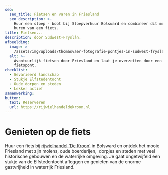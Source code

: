 ```yaml
---
seo:
  seo_title: Fietsen en varen in Friesland
  seo_description: >-
    Huur een sloep - boot bij Sloepverhuur Bolsward en combineer dit met het
    huren van een fiets.
title: Fietsen...
description: door Súdwest-Fryslân.
afbeelding:
  image: >-
    /assets/img/uploads/thomasvaer-fotografie-pontjes-in-sudwest-fryslan-droech-oer-de-feart-gaastmeer-nijhuzum-route-wiepkje-20211006-0004-2899270304-1.jpeg
  alt: >-
    Avontuurlijk fietsen door Friesland en laat je overzetten door een
    fietspont.
checklist:
  - Gevarieerd landschap
  - Stukje Elfstedentocht
  - Oude dorpen en steden
  - Lekker actief
samenwerking:
button:
  text: Reserveren
  url: https://rijwielhandeldekroon.nl
---
```


# Genieten op de fiets

Huur een fiets bij <a target="_blank" rel="noopener" href="https://rijwielhandeldekroon.nl">rijwielhandel 'De Kroon'</a> in Bolsward en ontdek het mooie Friesland met zijn molens, oude boerderijen, &nbsp;dorpjes en steden met veel historische gebouwen en de waterrijke omgeving. Je gaat ongetwijfeld een stukje van de Elfstedentocht afleggen en genieten van de enorme gastvrijheid in waterrijk Friesland.
